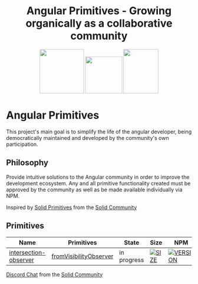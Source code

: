 <h1 align="center">Angular Primitives - Growing organically as a collaborative community</h1>

<p align="center">
  <img src="https://github.com/angular/angular/blob/main/aio/src/assets/images/logos/angular/angular.png?raw=true" width="120px" height="120px">
  <img src="https://upload.wikimedia.org/wikipedia/commons/thumb/9/9e/Plus_symbol.svg/500px-Plus_symbol.svg.png" width="100px" height="100px">
  <img src="https://www.svgrepo.com/download/139/traffic-light.svg" width="95px" height="120px">
</p>

# Angular Primitives
This project's main goal is to simplify the life of the angular developer, being democratically maintained and developed by the community's own participation.

## Philosophy

Provide intuitive solutions to the Angular community in order to improve the development ecosystem. Any and all primitive functionality created must be approved by the community as well as be made available individually via NPM.

Inspired by [Solid Primitives](https://github.com/solidjs-community/solid-primitives) from the [Solid Community](https://github.com/solidjs-community)

## Primitives

<!-- INSERT-PRIMITIVES-TABLE:START -->
| Name                                                                                                                                            | Primitives                                                                                                                       |State|Size|NPM|
|-------------------------------------------------------------------------------------------------------------------------------------------------|----------------------------------------------------------------------------------------------------------------------------------|------|----|----|
| [intersection-observer](https://github.com/Fractal-System/angular-primitives/tree/main/projects/src/intersection-observer#readme) | [fromVisibilityObserver](https://github.com/Fractal-System/angular-primitives/tree/main/projects/intersection-observer/index.ts) |in progress|[![SIZE](https://img.shields.io/bundlephobia/minzip/@angular-primitives/intersection-observer?style=for-the-badge&label=)](https://bundlephobia.com/package/@angular-primitives/intersection-observer)|[![VERSION](https://img.shields.io/npm/v/@angular-primitives/intersection-observer?style=for-the-badge&label=)](https://www.npmjs.com/package/@angular-primitives/intersection-observer)|

[Discord Chat](https://github.com/solidjs-community/solid-primitives) from the [Solid Community](https://github.com/solidjs-community](https://discord.gg/4rdrQeJJ)https://discord.gg/4rdrQeJJ)
